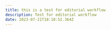```yaml
---
title: this is a test for editorial workflow
description: Test for editorial workflow
date: 2023-07-21T18:10:52.364Z
---
```

